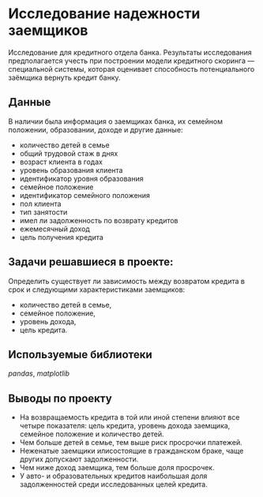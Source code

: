 # Исследование надежности заемщиков

Исследование для кредитного отдела банка. Результаты исследования предполагается учесть при построении модели кредитного скоринга — специальной системы, которая оценивает способность потенциального заёмщика вернуть кредит банку.

## Данные
В наличии была информация о заемщиках банка, их семейном положении, образовании, доходе и другие данные:
- количество детей в семье
- общий трудовой стаж в днях
- возраст клиента в годах
- уровень образования клиента
- идентификатор уровня образования
- семейное положение
- идентификатор семейного положения
- пол клиента
- тип занятости
- имел ли задолженность по возврату кредитов
- ежемесячный доход
- цель получения кредита

## Задачи решавшиеся в проекте:

Определить существует ли зависимость между возвратом кредита в срок и следующими характеристиками заемщиков:
- количество детей в семье,
- семейное положение,
- уровень дохода,
- цель кредита.

## Используемые библиотеки
*pandas*, *matplotlib*

## Выводы по проекту
- На возвращаемость кредита в той или иной степени влияют все четыре показателя: цель кредита, уровень дохода заемщика, семейное положение и количество детей.
- Чем больше детей в семье, тем выше риск просрочки платежей.
- Неженатые заемщики илисостоящие в гражданском браке, чаще других допускают задолженности.
- Чем ниже доход заемщика, тем больше доля просрочек.
- У авто- и образовательных кредитов наибольшая доля задолженностей среди исследованных целей кредита.
